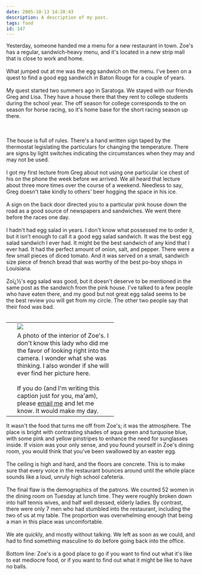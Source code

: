 ```yaml
---
date: 2005-10-13 14:28:43
description: A description of my post.
tags: food
id: 147
---
```

Yesterday, someone handed me a menu for a new restaurant in town.  Zoe's has a regular, sandwich-heavy menu, and it's located in a new strip mall that is close to work and home.<br />
<br />
What jumped out at me was the egg sandwich on the menu.  I've been on a quest to find a good egg sandwich in Baton Rouge for a couple of years.<br />
<br />
My quest started two summers ago in Saratoga.  We stayed with our friends Greg and Lisa.  They have a house there that they rent to college students during the school year.  The off season for college corresponds to the on season for horse racing, so it's home base for the short racing season up there.
<!--more--><br /><br />The house is full of rules.  There's a hand written sign taped by the thermostat legislating the particulars for changing the temperature.  There are signs by light switches indicating the circumstances when they may and may not be used.  <br />
<br />
I got my first lecture from Greg about not using one particular ice chest of his on the phone the week before we arrived.  We all heard that lecture about three more times over the course of a weekend.  Needless to say, Greg doesn't take kindly to others' beer hogging the space in his ice.<br />
<br />
A sign on the back door directed you to a particular pink house down the road as a good source of newspapers and sandwiches.  We went there before the races one day.<br />
<br />
I hadn't had egg salad in years.  I don't know what possessed me to order it, but it isn't enough to call it a good egg salad sandwich.  It was the best egg salad sandwich I ever had.  It might be the best sandwich of any kind that I ever had.  It had the perfect amount of onion, salt, and pepper.  There were a few small pieces of diced tomato.  And it was served on a small, sandwich size piece of french bread that was worthy of the best po-boy shops in Louisiana.<br />
<br />
Zoï¿½'s egg salad was good, but it doesn't deserve to be mentioned in the same post as the sandwich from the pink house.  I've talked to a few people who have eaten there, and my good but not great egg salad seems to be the best review you will get from my circle.  The other two people say that their food was bad.<br />
<br />
<table cellpadding="2" align="right"><tr><td width="5" rowspan="2"><spacer type="block" width="5" height="1"></spacer></td><td width="250" ><img src="/img/zoes.JPG"/></td></tr><tr><td class="caption" width="250">A photo of the interior of Zoe's.  I don't know this lady who did me the favor of looking right into the camera.  I wonder what she was thinking.  I also wonder if she will ever find her picture here.<br /><br />If you do (and I'm writing this caption just for you, ma'am), please <a href="mailto:bens@theskinnyonbenny.com">email me</a> and let me know.  It would make my day.</td></tr></table><br />
<br />
It wasn't the food that turns me off from Zoe's; it was the atmosphere.  The place is bright with contrasting shades of aqua green and turquoise blue, with some pink and yellow pinstripes to enhance the need for sunglasses inside.  If vision was your only sense, and you found yourself in Zoe's dining room, you would think that you've been swallowed by an easter egg.<br />
<br />
The ceiling is high and hard, and the floors are concrete.  This is to make sure that every voice in the restaurant bounces around until the whole place sounds like a loud, unruly high school cafeteria.<br />
<br />
The final flaw is the demographics of the patrons.  We counted 52 women in the dining room on Tuesday at lunch time.  They were roughly broken down into half tennis wives, and half well dressed, elderly ladies.  By contrast, there were only 7 men who had stumbled into the restaurant, including the two of us at my table.  The proportion was overwhelming enough that being a man in this place was uncomfortable.<br />
<br />
We ate quickly, and mostly without talking.  We left as soon as we could, and had to find something masculine to do before going back into the office.  <br />
<br />
Bottom line:  Zoe's is a good place to go if you want to find out what it's like to eat mediocre food, or if you want to find out what it might be like to have no balls.<br />

